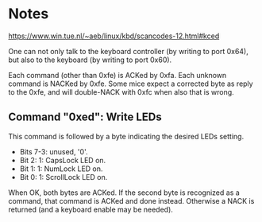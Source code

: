 # Notes

https://www.win.tue.nl/~aeb/linux/kbd/scancodes-12.html#kced

One can not only talk to the keyboard controller (by writing to port 0x64), but also to the keyboard (by writing to port 0x60).

Each command (other than 0xfe) is ACKed by 0xfa. Each unknown command is NACKed by 0xfe. Some mice expect a corrected byte as reply to the 0xfe, and will double-NACK with 0xfc when also that is wrong.

## Command "0xed": Write LEDs

This command is followed by a byte indicating the desired LEDs setting. 
 - Bits 7-3: unused, '0'. 
 - Bit 2: 1: CapsLock LED on. 
 - Bit 1: 1: NumLock LED on. 
 - Bit 0: 1: ScrollLock LED on. 

When OK, both bytes are ACKed. If the second byte is recognized as a command, that command is ACKed and done instead. Otherwise a NACK is returned (and a keyboard enable may be needed). 
